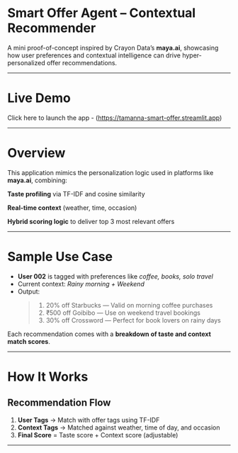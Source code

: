 # Smart Offer Agent – Contextual Recommender

A mini proof-of-concept inspired by Crayon Data’s **maya.ai**, showcasing how user preferences and contextual intelligence can drive hyper-personalized offer recommendations.

---

# Live Demo

Click here to launch the app - (https://tamanna-smart-offer.streamlit.app)  

---

# Overview

This application mimics the personalization logic used in platforms like **maya.ai**, combining:

**Taste profiling** via TF-IDF and cosine similarity

**Real-time context** (weather, time, occasion)

**Hybrid scoring logic** to deliver top 3 most relevant offers

---

# Sample Use Case

- **User 002** is tagged with preferences like *coffee, books, solo travel*
- Current context: *Rainy morning + Weekend*
- Output: 
  > 1. 20% off Starbucks — Valid on morning coffee purchases  
  > 2. ₹500 off Goibibo — Use on weekend travel bookings  
  > 3. 30% off Crossword — Perfect for book lovers on rainy days

Each recommendation comes with a **breakdown of taste and context match scores**.

---

# How It Works

## Recommendation Flow

1. **User Tags** → Match with offer tags using TF-IDF
2. **Context Tags** → Matched against weather, time of day, and occasion
3. **Final Score** = Taste score + Context score (adjustable)

---


